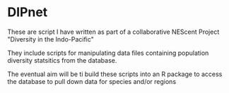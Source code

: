 # DIPnet
These are script I have written as part of a collaborative NEScent Project "Diversity in the Indo-Pacific"

They include scripts for manipulating data files containing population diversity statsitics from the database.

The eventual aim will be ti build these scripts into an R package to access the database to pull down
data for species and/or regions
